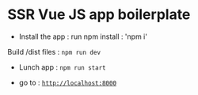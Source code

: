 # SSR Vue JS app boilerplate

* Install the app : 
run npm install : 'npm i'

Build /dist files : 
`npm run dev`

* Lunch app :
`npm run start`

* go to : [`http://localhost:8000`](http://localhost:8000)